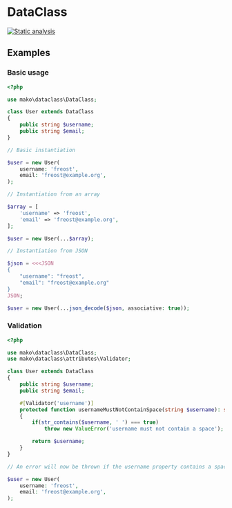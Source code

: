 # DataClass

[![Static analysis](https://github.com/mako-framework/dataclass/actions/workflows/static-analysis.yml/badge.svg)](https://github.com/mako-framework/dataclass/actions/workflows/static-analysis.yml)


## Examples

### Basic usage

```php
<?php

use mako\dataclass\DataClass;

class User extends DataClass
{
	public string $username;
	public string $email;
}

// Basic instantiation

$user = new User(
	username: 'freost',
	email: 'freost@example.org',
);

// Instantiation from an array

$array = [
	'username' => 'freost',
	'email' => 'freost@example.org',
];

$user = new User(...$array);

// Instantiation from JSON

$json = <<<JSON
{
	"username": "freost",
	"email": "freost@example.org"
}
JSON;

$user = new User(...json_decode($json, associative: true));
```

### Validation

```php
<?php

use mako\dataclass\DataClass;
use mako\dataclass\attributes\Validator;

class User extends DataClass
{
	public string $username;
	public string $email;

	#[Validator('username')]
	protected function usernameMustNotContainSpace(string $username): string
	{
		if(str_contains($username, ' ') === true)
			throw new ValueError('username must not contain a space');

		return $username;
	}
}

// An error will now be thrown if the username property contains a space

$user = new User(
	username: 'freost',
	email: 'freost@example.org',
);
```
